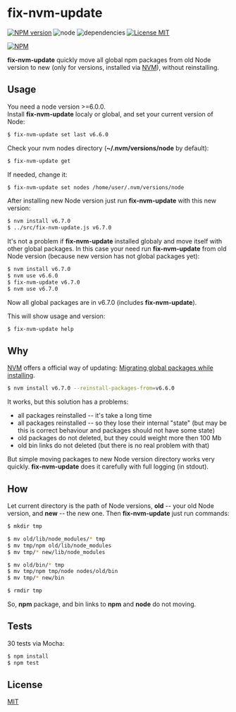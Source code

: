 # fix-nvm-update #

[![NPM version][npm-image]][npm-url] ![node][node-image] ![dependencies][dependencies-image] [![License MIT][license-image]](LICENSE)

[![NPM](https://nodei.co/npm/fix-nvm-update.png)](https://nodei.co/npm/fix-nvm-update/)

**fix-nvm-update** quickly move all global npm packages from old Node version to new (only for versions, installed via [NVM](https://github.com/creationix/nvm)), without reinstalling.

## Usage ##
You need a node version >=6.0.0.  
Install **fix-nvm-update** localy or global, and set your current version of Node:
```bash
$ fix-nvm-update set last v6.6.0
```
Check your nvm nodes directory (**~/.nvm/versions/node** by default):
```bash
$ fix-nvm-update get
```
If needed, change it:
```bash
$ fix-nvm-update set nodes /home/user/.nvm/versions/node
```
After installing new Node version just run **fix-nvm-update** with this new version:
```bash
$ nvm install v6.7.0
$ ../src/fix-nvm-update.js v6.7.0
```
It's not a problem if **fix-nvm-update** installed globaly and move itself with other global packages. In this case your need run **fix-nvm-update** from old Node version (because new version has not global packages yet):
```bash
$ nvm install v6.7.0
$ nvm use v6.6.0
$ fix-nvm-update v6.7.0
$ nvm use v6.7.0
```
Now all global packages are in v6.7.0 (includes **fix-nvm-update**).

This will show usage and version:
```bash
$ fix-nvm-update help
```

## Why ##
[NVM](https://github.com/creationix/nvm) offers a official way of updating: [Migrating global packages while installing](https://github.com/creationix/nvm#migrating-global-packages-while-installing).
```bash
$ nvm install v6.7.0 --reinstall-packages-from=v6.6.0
```
It works, but this solution has a problems:
 - all packages reinstalled -- it's take a long time
 - all packages reinstalled -- so they lose their internal "state" (but may be this is correct behaviour and packages should not have some state)
 - old packages do not deleted, but they could weight more then 100 Mb
 - old bin links do not deleted (but there is no real problem with that)

But simple moving packages to new Node version directory works very quickly. **fix-nvm-update** does it carefully with full logging (in stdout).


## How ##
Let current directory is the path of Node versions, **old** -- your old Node version, and **new** -- the new one. Then **fix-nvm-update** just run commands:
```bash
$ mkdir tmp

$ mv old/lib/node_modules/* tmp
$ mv tmp/npm old/lib/node_modules
$ mv tmp/* new/lib/node_modules

$ mv old/bin/* tmp
$ mv tmp/npm tmp/node nodes/old/bin
$ mv tmp/* new/bin

$ rmdir tmp
```
So, **npm** package, and bin links to **npm** and **node** do not moving.

## Tests ##
30 tests via Mocha:
```bash
$ npm install
$ npm test
```

## License ##
[MIT](LICENSE)

[license-image]: https://img.shields.io/badge/license-MIT-blue.svg "license-image"
[dependencies-image]: https://img.shields.io/gemnasium/mathiasbynens/he.svg?maxAge=2592000 "dependencies-image"
[node-image]: https://img.shields.io/badge/node-v6.0.0-brightgreen.svg?maxAge=2592000 "node-image"
[npm-image]: https://img.shields.io/npm/v/fix-nvm-update.svg "npm-image"
[npm-url]: https://www.npmjs.com/package/fix-nvm-update "fix-nvm-update"
